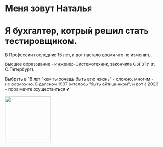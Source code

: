 # Меня зовут Наталья
# Я бухгалтер, котрый решил стать тестировщиком.
В Профессии последние 15 лет, и вот настало время что-то изменить.

Высшее образование - Инженер-Системотехник, закончила СЗГЗТУ (г. С.Петербург).

Выбрать в 18 лет "кем ты хочешь быть всю жизнь" - сложно, многим - не возможно.
В далеком 1997 хотелось "быть айтишником", и вот в 2023 - пора мечте осуществиться 💕

<img src="https://user-images.githubusercontent.com/121848826/211140238-4e41da61-b273-4536-9aa6-6b83fba38cf3.jpg" width="150" />
